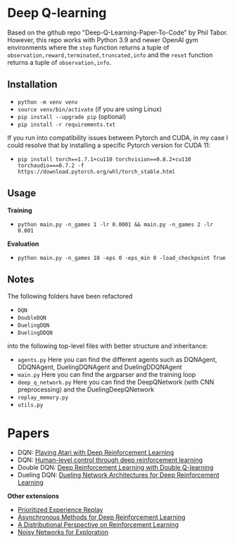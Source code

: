 # Deep Q-learning
Based on the github repo "Deep-Q-Learning-Paper-To-Code" by Phil Tabor. However, this repo works with Python 3.9 and newer OpenAI gym environments where the ``step`` function returns a tuple of ``observation,reward,terminated,truncated,info`` and the ``reset`` function returns a tuple of ``observation,info``.

## Installation

- ``python -m venv venv ``
- ``source venv/bin/activate`` (if you are using Linux)
- ``pip install --upgrade pip`` (optional)
- ``pip install -r requirements.txt``

If you run into compatibility issues between Pytorch and CUDA, in my case I could resolve that by installing a specific Pytorch version for CUDA 11:

- ``pip install torch==1.7.1+cu110 torchvision==0.8.2+cu110 torchaudio===0.7.2 -f https://download.pytorch.org/whl/torch_stable.html``

## Usage

**Training**

- ``python main.py -n_games 1 -lr 0.0001 && main.py -n_games 2 -lr 0.001``

**Evaluation**

- ``python main.py -n_games 10 -eps 0 -eps_min 0 -load_checkpoint True``

## Notes

The following folders have been refactored

- ``DQN``
- ``DoubleDQN``
- ``DuelingDQN``
- ``DuelingDDQN``

into the following top-level files with better structure and inheritance:

- ``agents.py`` Here you can find the different agents such as DQNAgent, DDQNAgent, DuelingDQNAgent and DuelingDDQNAgent
- ``main.py`` Here you can find the argparser and the training loop
- ``deep_q_network.py`` Here you can find the DeepQNetwork (with CNN preprocessing) and the DuelingDeepQNetwork
- ``replay_memory.py``
- ``utils.py``

# Papers

- DQN: [Playing Atari with Deep Reinforcement Learning](https://arxiv.org/abs/1312.5602)
- DQN: [Human-level control through deep reinforcement learning](https://www.nature.com/articles/nature14236)
- Double DQN: [Deep Reinforcement Learning with Double Q-learning](https://arxiv.org/abs/1509.06461)
- Dueling DQN: [Dueling Network Architectures for Deep Reinforcement Learning](https://arxiv.org/abs/1511.06581)

**Other extensions**

- [Prioritized Experience Replay](https://arxiv.org/abs/1511.05952)
- [Asynchronous Methods for Deep Reinforcement Learning](https://arxiv.org/abs/1602.01783)
- [A Distributional Perspective on Reinforcement Learning](https://arxiv.org/abs/1707.06887)
- [Noisy Networks for Exploration](https://arxiv.org/abs/1706.10295)
 